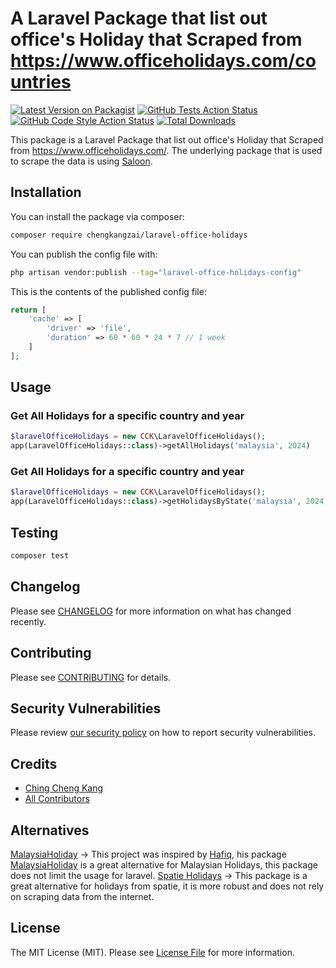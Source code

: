 # A Laravel Package that list out office's Holiday that Scraped from https://www.officeholidays.com/countries

[![Latest Version on Packagist](https://img.shields.io/packagist/v/chengkangzai/laravel-office-holidays.svg?style=flat-square)](https://packagist.org/packages/chengkangzai/laravel-office-holidays)
[![GitHub Tests Action Status](https://img.shields.io/github/actions/workflow/status/chengkangzai/laravel-office-holidays/run-tests.yml?branch=main&label=tests&style=flat-square)](https://github.com/chengkangzai/laravel-office-holidays/actions?query=workflow%3Arun-tests+branch%3Amain)
[![GitHub Code Style Action Status](https://img.shields.io/github/actions/workflow/status/chengkangzai/laravel-office-holidays/fix-php-code-style-issues.yml?branch=main&label=code%20style&style=flat-square)](https://github.com/chengkangzai/laravel-office-holidays/actions?query=workflow%3A"Fix+PHP+code+style+issues"+branch%3Amain)
[![Total Downloads](https://img.shields.io/packagist/dt/chengkangzai/laravel-office-holidays.svg?style=flat-square)](https://packagist.org/packages/chengkangzai/laravel-office-holidays)

This package is a Laravel Package that list out office's Holiday that Scraped from https://www.officeholidays.com/.
The underlying package that is used to scrape the data is using [Saloon](https://docs.saloon.dev/).


## Installation

You can install the package via composer:

```bash
composer require chengkangzai/laravel-office-holidays
```

You can publish the config file with:

```bash
php artisan vendor:publish --tag="laravel-office-holidays-config"
```

This is the contents of the published config file:

```php
return [
    'cache' => [
        'driver' => 'file',
        'duration' => 60 * 60 * 24 * 7 // 1 week
    ]
];
```

## Usage

### Get All Holidays for a specific country and year

```php
$laravelOfficeHolidays = new CCK\LaravelOfficeHolidays();
app(LaravelOfficeHolidays::class)->getAllHolidays('malaysia', 2024)
```

### Get All Holidays for a specific country and year
```php
$laravelOfficeHolidays = new CCK\LaravelOfficeHolidays();
app(LaravelOfficeHolidays::class)->getHolidaysByState('malaysia', 2024, 'johor')
```

## Testing

```bash
composer test
```

## Changelog

Please see [CHANGELOG](CHANGELOG.md) for more information on what has changed recently.

## Contributing

Please see [CONTRIBUTING](CONTRIBUTING.md) for details.

## Security Vulnerabilities

Please review [our security policy](../../security/policy) on how to report security vulnerabilities.

## Credits

- [Ching Cheng Kang](https://github.com/chengkangzai)
- [All Contributors](../../contributors)

## Alternatives
[MalaysiaHoliday](https://github.com/afiqiqmal/MalaysiaHoliday) -> This project was inspired by [Hafiq](https://github.com/afiqiqmal), his package [MalaysiaHoliday](https://github.com/afiqiqmal/MalaysiaHoliday) is a great alternative for Malaysian Holidays, this package does not limit the usage for laravel.
[Spatie Holidays](https://github.com/spatie/holidays) -> This package is a great alternative for holidays from spatie, it is more robust and does not rely on scraping data from the internet.

## License

The MIT License (MIT). Please see [License File](LICENSE.md) for more information.
